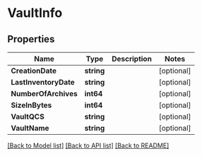 # VaultInfo

## Properties

Name | Type | Description | Notes
------------ | ------------- | ------------- | -------------
**CreationDate** | **string** |  | [optional] 
**LastInventoryDate** | **string** |  | [optional] 
**NumberOfArchives** | **int64** |  | [optional] 
**SizeInBytes** | **int64** |  | [optional] 
**VaultQCS** | **string** |  | [optional] 
**VaultName** | **string** |  | [optional] 

[[Back to Model list]](../README.md#documentation-for-models) [[Back to API list]](../README.md#documentation-for-api-endpoints) [[Back to README]](../README.md)


